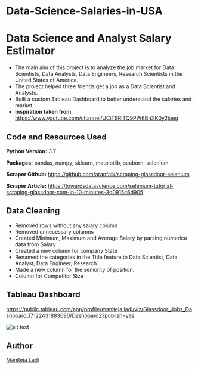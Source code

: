 # Data-Science-Salaries-in-USA
# Data Science and Analyst Salary Estimator
* The main aim of this project is to analyze the job market for Data Scientists, Data Analysts, Data Engineers, Research Scientists in the United States of America.
* The project helped three friends get a job as a Data Scientist and Analysts.
* Built a custom Tableau Dashboard to better understand the salaries and market.
* **Inspiration taken from** https://www.youtube.com/channel/UCiT9RITQ9PW6BhXK0y2jaeg
## Code and Resources Used 
**Python Version:** 3.7  

**Packages:** pandas, numpy, sklearn, matplotlib, seaborn, selenium 

**Scraper Github:** https://github.com/arapfaik/scraping-glassdoor-selenium  

**Scraper Article:** https://towardsdatascience.com/selenium-tutorial-scraping-glassdoor-com-in-10-minutes-3d0915c6d905  

## Data Cleaning
* Removed rows without any salary column
* Removed unnecessary columns
* Created Minimum, Maximum and Average Salary by parsing numerica data from Salary
* Created a new column for company State
* Renamed the categories in the Title feature to Data Scientist, Data Analyst, Data Engineer, Research
* Made a new column for the seniority of position.
* Column for Competitor Size

## Tableau Dashboard 
https://public.tableau.com/app/profile/maniteja.ladi/viz/Glassdoor_Jobs_Dashboard_17122431883690/Dashboard2?publish=yes

![alt text](https://github.com/ricky1435/Glassdoor-Jobs-2018-/blob/main/Dashboard%202.png "Dashboard")

## Author
[Maniteja Ladi](https://github.com/manitejaladi)
